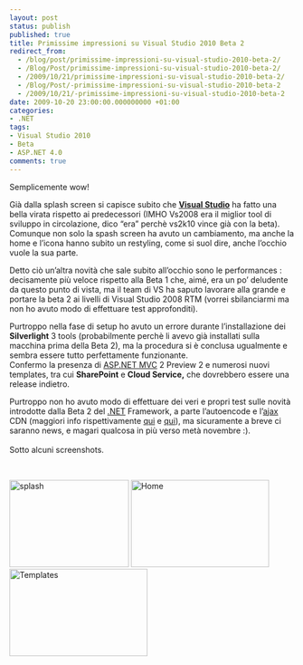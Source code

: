 ```yaml
---
layout: post
status: publish
published: true
title: Primissime impressioni su Visual Studio 2010 Beta 2
redirect_from: 
  - /blog/post/primissime-impressioni-su-visual-studio-2010-beta-2/
  - /Blog/Post/primissime-impressioni-su-visual-studio-2010-beta-2/
  - /2009/10/21/primissime-impressioni-su-visual-studio-2010-beta-2/
  - /Blog/Post/-primissime-impressioni-su-visual-studio-2010-beta-2
  - /2009/10/21/-primissime-impressioni-su-visual-studio-2010-beta-2
date: 2009-10-20 23:00:00.000000000 +01:00
categories:
- .NET
tags:
- Visual Studio 2010
- Beta
- ASP.NET 4.0
comments: true
---
```

<p>Semplicemente wow!</p>  <p>Già dalla splash screen si capisce subito che <a href="http://imperugo.tostring.it/blog/search?q=Visual+Studio&amp;searchButton=Go"><strong>Visual Studio</strong></a> ha fatto una bella virata rispetto ai predecessori (IMHO Vs2008 era il miglior tool di sviluppo in circolazione, dico “era” perchè vs2k10 vince già con la beta).     <br />Comunque non solo la spash screen ha avuto un cambiamento, ma anche la home e l’icona hanno subito un restyling, come si suol dire, anche l’occhio vuole la sua parte.</p>  <p>Detto ciò un’altra novità che sale subito all’occhio sono le performances : decisamente più veloce rispetto alla Beta 1 che, aimé, era un po’ deludente da questo punto di vista, ma il team di VS ha saputo lavorare alla grande e portare la beta 2 ai livelli di Visual Studio 2008 RTM (vorrei sbilanciarmi ma non ho avuto modo di effettuare test approfonditi).</p>  <p>Purtroppo nella fase di setup ho avuto un errore durante l’installazione dei <strong>Silverlight</strong> 3 tools (probabilmente perchè li avevo già installati sulla macchina prima della Beta 2), ma la procedura si è conclusa ugualmente e sembra essere tutto perfettamente funzionante.    <br />Confermo la presenza di <a href="http://imperugo.tostring.it/Categories/Archive/MVC">ASP.NET MVC</a> 2 Preview 2 e numerosi nuovi templates, tra cui <strong>SharePoint</strong> e <strong>Cloud Service,</strong> che dovrebbero essere una release indietro.</p>  <p>Purtroppo non ho avuto modo di effettuare dei veri e propri test sulle novità introdotte dalla Beta 2 del <a href="http://imperugo.tostring.it/categories/archive/.NET">.NET</a> Framework, a parte l’autoencode e l’<a href="http://en.wikipedia.org/wiki/Ajax_(programming)">ajax</a> CDN (maggiori info rispettivamente <a href="http://imperugo.tostring.it/blog/post/autoencode-in-aspnet-40">qui</a> e <a href="http://imperugo.tostring.it/blog/post/microsoft-ajax-cdn">qui</a>), ma sicuramente a breve ci saranno news, e magari qualcosa in più verso metà novembre :).    <br />    <br />Sotto alcuni screenshots.</p>    <p>&#160;</p> <a href="http://imperugo.tostring.it/Content/Uploaded/image/splash.jpg" rel="shadowbox"><img style="border-right-width: 0px; display: inline; border-top-width: 0px; border-bottom-width: 0px; border-left-width: 0px" title="splash" border="0" alt="splash" src="http://imperugo.tostring.it/Content/Uploaded/image/splash_thumb.jpg" width="211" height="154" /></a> <a href="http://imperugo.tostring.it/Content/Uploaded/image/Home.jpg" rel="shadowbox"><img style="border-right-width: 0px; display: inline; border-top-width: 0px; border-bottom-width: 0px; border-left-width: 0px" title="Home" border="0" alt="Home" src="http://imperugo.tostring.it/Content/Uploaded/image/Home_thumb.jpg" width="244" height="154" /></a> <a href="http://imperugo.tostring.it/Content/Uploaded/image/Templates.jpg" rel="shadowbox"><img style="border-right-width: 0px; display: inline; border-top-width: 0px; border-bottom-width: 0px; border-left-width: 0px" title="Templates" border="0" alt="Templates" src="http://imperugo.tostring.it/Content/Uploaded/image/Templates_thumb.jpg" width="244" height="154" /></a>
